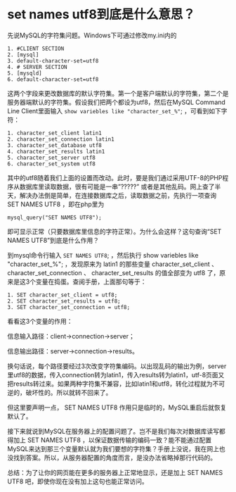 # set names utf8到底是什么意思？

先说MySQL的字符集问题。Windows下可通过修改my.ini内的

```
1. #CLIENT SECTION
2. [mysql]
3. default-character-set=utf8
4. # SERVER SECTION
5. [mysqld]
6. default-character-set=utf8
```

这两个字段来更改数据库的默认字符集。第一个是客户端默认的字符集，第二个是服务器端默认的字符集。假设我们把两个都设为utf8，然后在MySQL Command Line Client里面输入 `show variebles like "character_set_%"`; ，可看到如下字符：

```
1. character_set_client latin1
2. character_set_connection latin1
3. character_set_database utf8
4. character_set_results latin1
5. character_set_server utf8
6. character_set_system utf8
```

其中的utf8随着我们上面的设置而改动。此时，要是我们通过采用UTF-8的PHP程序从数据库里读取数据，很有可能是一串”?????” 或者是其他乱码。网上查了半天，解决办法倒是简单，在连接数据库之后，读取数据之前，先执行一项查询  SET NAMES UTF8 ，即在php里为 

 `mysql_query("SET NAMES UTF8");` 

即可显示正常（只要数据库里信息的字符正常）。为什么会这样？这句查询“SET NAMES UTF8”到底是什么作用？

到mysql命令行输入 `SET NAMES UTF8`; ，然后执行 show variebles like "character_set_%"; ，发现原来为 latin1 的那些变量 character_set_client 、 character_set_connection 、 character_set_results 的值全部变为 utf8 了，原来是这3个变量在捣蛋。查阅手册，上面那句等于：

```
1. SET character_set_client = utf8;
2. SET character_set_results = utf8;
3. SET character_set_connection = utf8;
```

看看这3个变量的作用：

信息输入路径：client→connection→server；

信息输出路径：server→connection→results。

换句话说，每个路径要经过3次改变字符集编码。以出现乱码的输出为例，server里utf8的数据，传入connection转为latin1，传入results转为latin1，utf-8页面又把results转过来。如果两种字符集不兼容，比如latin1和utf8，转化过程就为不可逆的，破坏性的。所以就转不回来了。

但这里要声明一点， SET NAMES UTF8 作用只是临时的，MySQL重启后就恢复默认了。

接下来就说到MySQL在服务器上的配置问题了。岂不是我们每次对数据库读写都得加上 SET NAMES UTF8 ，以保证数据传输的编码一致？能不能通过配置MySQL来达到那三个变量默认就为我们要想的字符集？手册上没说，我在网上也没找到答案。所以，从服务器配置的角度而言，是没办法省略掉那行代码的。

总结：为了让你的网页能在更多的服务器上正常地显示，还是加上 SET NAMES UTF8 吧，即使你现在没有加上这句也能正常访问。